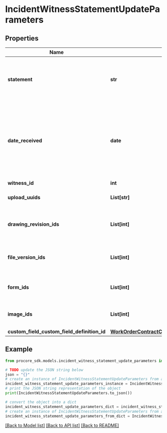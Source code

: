 # IncidentWitnessStatementUpdateParameters


## Properties

Name | Type | Description | Notes
------------ | ------------- | ------------- | -------------
**statement** | **str** | The account of the event by the witness in rich text form. | [optional] 
**date_received** | **date** | Date that the Witness Statement was received. This assumes the dates provided are in the project timezone. | [optional] 
**witness_id** | **int** | Witness ID | [optional] 
**upload_uuids** | **List[str]** | Array of uploaded file UUIDs. | [optional] 
**drawing_revision_ids** | **List[int]** | Drawing Revisions to attach to the response | [optional] 
**file_version_ids** | **List[int]** | File Versions to attach to the response | [optional] 
**form_ids** | **List[int]** | Forms to attach to the response | [optional] 
**image_ids** | **List[int]** | Images to attach to the response | [optional] 
**custom_field_custom_field_definition_id** | [**WorkOrderContractCustomFieldCustomFieldDefinitionId**](WorkOrderContractCustomFieldCustomFieldDefinitionId.md) |  | [optional] 

## Example

```python
from procore_sdk.models.incident_witness_statement_update_parameters import IncidentWitnessStatementUpdateParameters

# TODO update the JSON string below
json = "{}"
# create an instance of IncidentWitnessStatementUpdateParameters from a JSON string
incident_witness_statement_update_parameters_instance = IncidentWitnessStatementUpdateParameters.from_json(json)
# print the JSON string representation of the object
print(IncidentWitnessStatementUpdateParameters.to_json())

# convert the object into a dict
incident_witness_statement_update_parameters_dict = incident_witness_statement_update_parameters_instance.to_dict()
# create an instance of IncidentWitnessStatementUpdateParameters from a dict
incident_witness_statement_update_parameters_from_dict = IncidentWitnessStatementUpdateParameters.from_dict(incident_witness_statement_update_parameters_dict)
```
[[Back to Model list]](../README.md#documentation-for-models) [[Back to API list]](../README.md#documentation-for-api-endpoints) [[Back to README]](../README.md)



